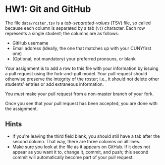 HW1: Git and GitHub
===================

The file [`data/roster.tsv`](data/roster.tsv) is a *tab-separated-values* (TSV)
file, so called because each column is separated by a tab (`\t`) character. Each
row represents a single student; the columns are as follows:

-   GitHub username
-   Email address (ideally, the one that matches up with your CUNYfirst one)
-   (Optional; not mandatory) your preferred pronouns, or blank

Your assignment is to add a row to this file with your information by issuing a
pull request using the fork-and-pull model. Your pull request should otherwise
preserve the integrity of the roster; i.e., it should not delete other students'
entries or add extraneous information.

You *must* make your pull request from a non-master branch of your fork.

Once you see that your pull request has been accepted, you are done with the
assignment.

Hints
-----

-   If you're leaving the third field blank, you should still have a tab after
    the second column. That way, there are three columns on all lines.
-   Make sure you look at the file as it appears on GitHub. If it does not
    appear as you want it to, change it, commit, and push; this second commit
    will automatically become part of your pull request.

